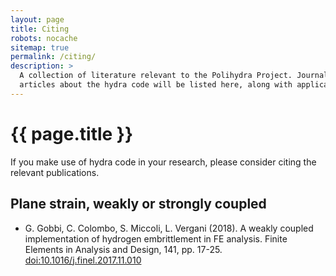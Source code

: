 ```yaml
---
layout: page
title: Citing
robots: nocache
sitemap: true
permalink: /citing/
description: >
  A collection of literature relevant to the Polihydra Project. Journal
  articles about the hydra code will be listed here, along with applications.
---
```

# {{ page.title }}

If you make use of hydra code in your research, please consider citing the
relevant publications.

<article class="biblio" markdown="1">

## Plane strain, weakly or strongly coupled

* <span class="authors">G. Gobbi, C. Colombo, S. Miccoli, L. Vergani</span>
  <span class="year">(2018)</span>.
  <span class="title">A weakly coupled implementation
     of hydrogen embrittlement in FE analysis</span>.
  <span class="where">Finite Elements in Analysis and Design,
     141, pp. 17-25.</span>
  <span class="doi"><a href="https://doi.org/10.1016/j.finel.2017.11.010">doi:10.1016/j.finel.2017.11.010</a></span>

</article>
